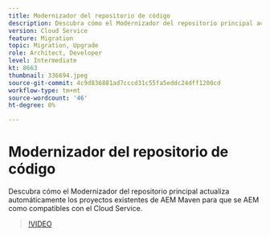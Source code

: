 ```yaml
---
title: Modernizador del repositorio de código
description: Descubra cómo el Modernizador del repositorio principal actualiza automáticamente los proyectos existentes de AEM Maven para que se AEM como compatibles con el Cloud Service.
version: Cloud Service
feature: Migration
topic: Migration, Upgrade
role: Architect, Developer
level: Intermediate
kt: 8663
thumbnail: 336694.jpeg
source-git-commit: 4c9d836881ad7cccd31c55fa5eddc24dff1200cd
workflow-type: tm+mt
source-wordcount: '46'
ht-degree: 0%

---
```



# Modernizador del repositorio de código

Descubra cómo el Modernizador del repositorio principal actualiza automáticamente los proyectos existentes de AEM Maven para que se AEM como compatibles con el Cloud Service.

>[!VIDEO](https://video.tv.adobe.com/v/336694/?quality=12&learn=on)
